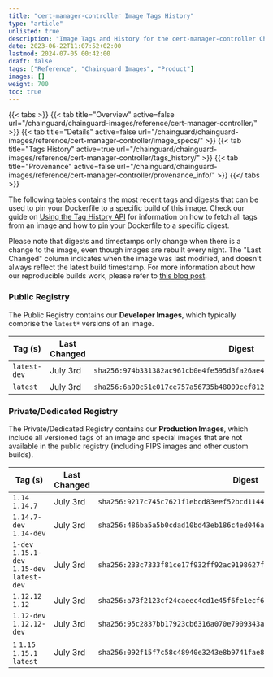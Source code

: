 ```yaml
---
title: "cert-manager-controller Image Tags History"
type: "article"
unlisted: true
description: "Image Tags and History for the cert-manager-controller Chainguard Image"
date: 2023-06-22T11:07:52+02:00
lastmod: 2024-07-05 00:42:00
draft: false
tags: ["Reference", "Chainguard Images", "Product"]
images: []
weight: 700
toc: true
---
```


{{< tabs >}}
{{< tab title="Overview" active=false url="/chainguard/chainguard-images/reference/cert-manager-controller/" >}}
{{< tab title="Details" active=false url="/chainguard/chainguard-images/reference/cert-manager-controller/image_specs/" >}}
{{< tab title="Tags History" active=true url="/chainguard/chainguard-images/reference/cert-manager-controller/tags_history/" >}}
{{< tab title="Provenance" active=false url="/chainguard/chainguard-images/reference/cert-manager-controller/provenance_info/" >}}
{{</ tabs >}}

The following tables contains the most recent tags and digests that can be used to pin your Dockerfile to a specific build of this image. Check our guide on [Using the Tag History API](/chainguard/chainguard-images/using-the-tag-history-api/) for information on how to fetch all tags from an image and how to pin your Dockerfile to a specific digest.

Please note that digests and timestamps only change when there is a change to the image, even though images are rebuilt every night. The "Last Changed" column indicates when the image was last modified, and doesn't always reflect the latest build timestamp. For more information about how our reproducible builds work, please refer to [this blog post](https://www.chainguard.dev/unchained/reproducing-chainguards-reproducible-image-builds).

### Public Registry
The Public Registry contains our **Developer Images**, which typically comprise the `latest*` versions of an image.

| Tag (s)       | Last Changed | Digest                                                                    |
|---------------|--------------|---------------------------------------------------------------------------|
|  `latest-dev` | July 3rd     | `sha256:974b331382ac961cb0e4fe595d3fa26ae4ce2e9d09799f386c0f9eacfc3245cc` |
|  `latest`     | July 3rd     | `sha256:6a90c51e017ce757a56735b48009cef812bd15fbdccbaeea1dab3055ca61bfd1` |


### Private/Dedicated Registry
The Private/Dedicated Registry contains our **Production Images**, which include all versioned tags of an image and special images that are not available in the public registry (including FIPS images and other custom builds).

| Tag (s)                                       | Last Changed | Digest                                                                    |
|-----------------------------------------------|--------------|---------------------------------------------------------------------------|
|  `1.14` `1.14.7`                              | July 3rd     | `sha256:9217c745c7621f1ebcd83eef52bcd1144d2ed39181bc8d6477645fa1ddfda1bb` |
|  `1.14.7-dev` `1.14-dev`                      | July 3rd     | `sha256:486ba5a5b0cdad10bd43eb186c4ed046acfe859bebdc9e4adf79c6de8a62e780` |
|  `1-dev` `1.15.1-dev` `1.15-dev` `latest-dev` | July 3rd     | `sha256:233c7333f81ce17f932ff92ac9198627f11409368dbbe31f39cf07b54f32365b` |
|  `1.12.12` `1.12`                             | July 3rd     | `sha256:a73f2123cf24caeec4cd1e45f6fe1ecf6056c5ac91475cf70ddfcd08d4e0bd02` |
|  `1.12-dev` `1.12.12-dev`                     | July 3rd     | `sha256:95c2837bb17923cb6316a070e7909343a0388d8e420ee432ddfd023c34c9f213` |
|  `1` `1.15` `1.15.1` `latest`                 | July 3rd     | `sha256:092f15f7c58c48940e3243e8b9741fae8b8e610ccd468fabe6ac538defa76fc5` |

